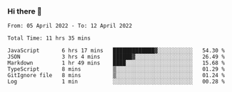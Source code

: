### Hi there 👋

<!--
**siaikin/siaikin** is a ✨ _special_ ✨ repository because its `README.md` (this file) appears on your GitHub profile.

Here are some ideas to get you started:

- 🔭 I’m currently working on ...
- 🌱 I’m currently learning ...
- 👯 I’m looking to collaborate on ...
- 🤔 I’m looking for help with ...
- 💬 Ask me about ...
- 📫 How to reach me: ...
- 😄 Pronouns: ...
- ⚡ Fun fact: ...
-->

<!--START_SECTION:waka-->

```text
From: 05 April 2022 - To: 12 April 2022

Total Time: 11 hrs 35 mins

JavaScript       6 hrs 17 mins   █████████████▓░░░░░░░░░░░   54.30 %
JSON             3 hrs 4 mins    ██████▓░░░░░░░░░░░░░░░░░░   26.49 %
Markdown         1 hr 49 mins    ████░░░░░░░░░░░░░░░░░░░░░   15.68 %
TypeScript       8 mins          ▒░░░░░░░░░░░░░░░░░░░░░░░░   01.29 %
GitIgnore file   8 mins          ▒░░░░░░░░░░░░░░░░░░░░░░░░   01.24 %
Log              1 min           ░░░░░░░░░░░░░░░░░░░░░░░░░   00.28 %
```

<!--END_SECTION:waka-->
